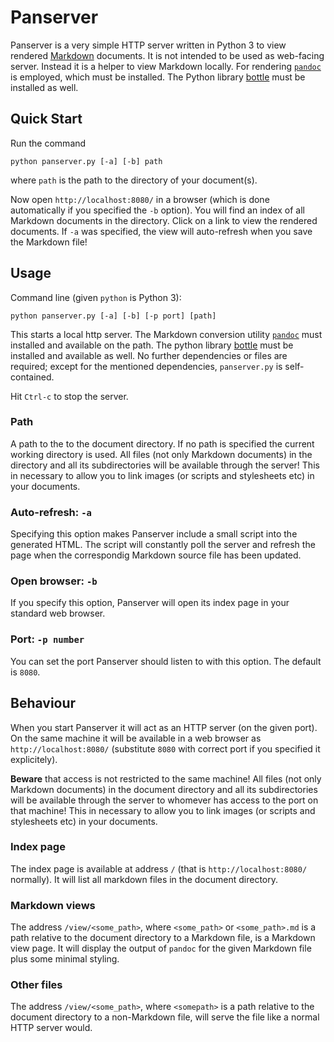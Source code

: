 # Panserver

Panserver is a very simple HTTP server written in Python 3 to view rendered [Markdown](https://en.wikipedia.org/wiki/Markdown) documents.
It is not intended to be used as web-facing server. Instead it is a helper to view Markdown locally. For rendering [`pandoc`](http://pandoc.org/) is employed, which must be installed. The Python library [bottle](https://bottlepy.org/docs/dev/) must be installed as well.

## Quick Start

Run the command

```
python panserver.py [-a] [-b] path
```

where `path` is the path to the directory of your document(s).

Now open `http://localhost:8080/` in a browser (which is done automatically if you specified the `-b` option). You will find an index of all Markdown documents in the directory. Click on a link to view the rendered documents. If `-a` was specified, the view will auto-refresh when you save the Markdown file!

## Usage

Command line (given `python` is Python 3):

```
python panserver.py [-a] [-b] [-p port] [path]
```

This starts a local http server. The Markdown conversion utility [`pandoc`](http://pandoc.org/) must installed and available on the path.
The python library [bottle](https://bottlepy.org/docs/dev/) must be installed and available as well.
No further dependencies or files are required; except for the mentioned dependencies, `panserver.py` is self-contained.

Hit `Ctrl-c` to stop the server.

### Path

A path to the to the document directory. If no path is specified the current working directory is used.
All files (not only Markdown documents) in the directory and all its subdirectories will be available through the server! This in necessary to allow you to link images (or scripts and stylesheets etc) in your documents. 

### Auto-refresh: `-a`

Specifying this option makes Panserver include a small script into the generated HTML. The script will constantly poll the server and refresh the page when the correspondig Markdown source file has been updated.

### Open browser: `-b`

If you specify this option, Panserver will open its index page in your standard web browser.

### Port: `-p number`

You can set the port Panserver should listen to with this option. The default is `8080`.

## Behaviour

When you start Panserver it will act as an HTTP server (on the given port).
On the same machine it will be available in a web browser as `http://localhost:8080/` (substitute `8080` with correct port if you specified it explicitely).

**Beware** that access is not restricted to the same machine!
All files (not only Markdown documents) in the document directory and all its subdirectories will be available through the server to whomever has access to the port on that machine! This in necessary to allow you to link images (or scripts and stylesheets etc) in your documents. 

### Index page

The index page is available at address `/` (that is `http://localhost:8080/` normally). It will list all markdown files in the document directory.

### Markdown views

The address `/view/<some_path>`, where `<some_path>` or `<some_path>.md` is a path relative to the document directory to a Markdown file, is a Markdown view page. It will display the output of `pandoc` for the given Markdown file plus some minimal styling.

### Other files

The address `/view/<some_path>`, where `<somepath>` is a path relative to the document directory to a non-Markdown file, will serve the file like a normal HTTP server would.

